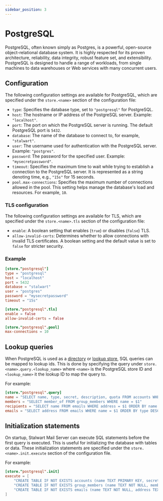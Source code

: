 ```yaml
---
sidebar_position: 3
---
```


# PostgreSQL

PostgreSQL, often known simply as Postgres, is a powerful, open-source object-relational database system. It is highly respected for its proven architecture, reliability, data integrity, robust feature set, and extensibility. PostgreSQL is designed to handle a range of workloads, from single machines to data warehouses or Web services with many concurrent users. 

## Configuration

The following configuration settings are available for PostgreSQL, which are specified under the `store.<name>` section of the configuration file:

- `type`: Specifies the database type, set to `"postgresql"` for PostgreSQL.
- `host`: The hostname or IP address of the PostgreSQL server. Example: `"localhost"`.
- `port`: The port on which the PostgreSQL server is running. The default PostgreSQL port is `5432`.
- `database`: The name of the database to connect to, for example, `"stalwart"`.
- `user`: The username used for authentication with the PostgreSQL server. Example: `"postgres"`.
- `password`: The password for the specified user. Example: `"mysecretpassword"`.
- `timeout`: Specifies the maximum time to wait while trying to establish a connection to the PostgreSQL server. It is represented as a string denoting time, e.g., `"15s"` for 15 seconds.
- `pool.max-connections`: Specifies the maximum number of connections allowed in the pool. This setting helps manage the database's load and resources. For example, `10`.

### TLS configuration

The following configuration settings are available for TLS, which are specified under the `store.<name>.tls` section of the configuration file:

- `enable`: A boolean setting that enables (`true`) or disables (`false`) TLS. 
- `allow-invalid-certs`: Determines whether to allow connections with invalid TLS certificates. A boolean setting and the default value is set to `false` for stricter security.

### Example

```toml
[store."postgresql"]
type = "postgresql"
host = "localhost"
port = 5432
database = "stalwart"
user = "postgres"
password = "mysecretpassword"
timeout = "15s"

[store."postgresql".tls]
enable = false
allow-invalid-certs = false

[store."postgresql".pool]
max-connections = 10
```

## Lookup queries

When PostgreSQL is used as a [directory](/docs/auth/backend/overview) or [lookup store](/docs/storage/lookup), SQL queries can be mapped to lookup ids. This is done by specifying the query under `store.<name>.query.<lookup_name>` where `<name>` is the PostgreSQL store ID and `<lookup_name>` it the lookup ID to map the query to. 

For example:

```toml
[store."postgresql".query]
name = "SELECT name, type, secret, description, quota FROM accounts WHERE name = $1 AND active = true"
members = "SELECT member_of FROM group_members WHERE name = $1"
recipients = "SELECT name FROM emails WHERE address = $1 ORDER BY name ASC"
emails = "SELECT address FROM emails WHERE name = $1 ORDER BY type DESC, address ASC"
```

## Initialization statements

On startup, Stalwart Mail Server can execute SQL statements before the first query is executed. This is useful for initializing the database with tables or data. These initialization statements are specified under the `store.<name>.init.execute` section of the configuration file.

For example:

```toml
[store."postgresql".init]
execute = [
    "CREATE TABLE IF NOT EXISTS accounts (name TEXT PRIMARY KEY, secret TEXT, description TEXT, type TEXT NOT NULL, quota INTEGER DEFAULT 0, active BOOLEAN DEFAULT TRUE)",
    "CREATE TABLE IF NOT EXISTS group_members (name TEXT NOT NULL, member_of TEXT NOT NULL, PRIMARY KEY (name, member_of))",
    "CREATE TABLE IF NOT EXISTS emails (name TEXT NOT NULL, address TEXT NOT NULL, type TEXT, PRIMARY KEY (name, address))"
]
```
